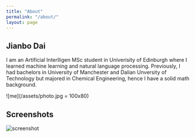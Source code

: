 ```yaml
---
title: "About"
permalink: "/about/"
layout: page
---
```

## Jianbo Dai
I am an Artificial Interlligen MSc student in Univerisity of Edinburgh where I learned machine learning and natural language processing. Previously, I had bachelors in University of Manchester and Dalian Unversity of Technology but majored in Chemical Engineering, hence I have a solid math background.

![me](/assets/photo.jpg = 100x80)

## Screenshots

<div class="large" markdown="1">

![screenshot](https://user-images.githubusercontent.com/4943215/73125195-5fa42200-3fa4-11ea-89f8-d09c1d6fe252.png)

</div>

